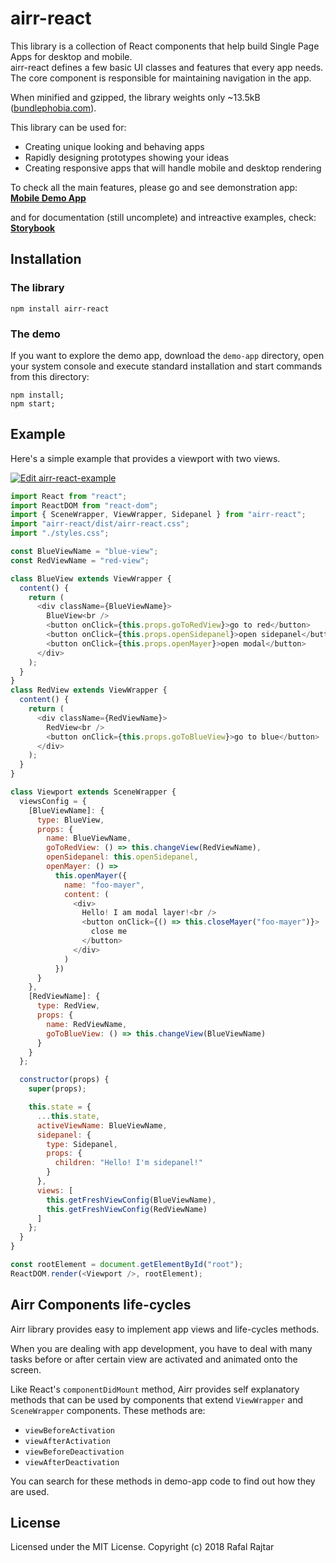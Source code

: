 # airr-react

This library is a collection of React components that help build Single Page Apps for desktop and mobile.  
airr-react defines a few basic UI classes and features that every app needs. The core component is responsible for maintaining navigation in the app.

When minified and gzipped, the library weights only ~13.5kB ([bundlephobia.com](https://bundlephobia.com/result?p=airr-react@2.0.20)).  

This library can be used for:

*   Creating unique looking and behaving apps
*   Rapidly designing prototypes showing your ideas
*   Creating responsive apps that will handle mobile and desktop rendering

To check all the main features, please go and see demonstration app:
**[Mobile Demo App](http://react.airr.pl)**

and for documentation (still uncomplete) and intreactive examples, check:
**[Storybook](http://react.airr.pl/storybook)**


## Installation

### The library 

```
npm install airr-react
```

### The demo

If you want to explore the demo app, download the `demo-app` directory, open your system console and execute standard installation and start commands from this directory:

```
npm install;
npm start;
```

## Example

Here's a simple example that provides a viewport with two views. 

[![Edit airr-react-example](https://codesandbox.io/static/img/play-codesandbox.svg)](https://codesandbox.io/s/pz83nwo50) 

```javascript
import React from "react";
import ReactDOM from "react-dom";
import { SceneWrapper, ViewWrapper, Sidepanel } from "airr-react";
import "airr-react/dist/airr-react.css";
import "./styles.css";

const BlueViewName = "blue-view";
const RedViewName = "red-view";

class BlueView extends ViewWrapper {
  content() {
    return (
      <div className={BlueViewName}>
        BlueView<br />
        <button onClick={this.props.goToRedView}>go to red</button>
        <button onClick={this.props.openSidepanel}>open sidepanel</button>
        <button onClick={this.props.openMayer}>open modal</button>
      </div>
    );
  }
}
class RedView extends ViewWrapper {
  content() {
    return (
      <div className={RedViewName}>
        RedView<br />
        <button onClick={this.props.goToBlueView}>go to blue</button>
      </div>
    );
  }
}

class Viewport extends SceneWrapper {
  viewsConfig = {
    [BlueViewName]: {
      type: BlueView,
      props: {
        name: BlueViewName,
        goToRedView: () => this.changeView(RedViewName),
        openSidepanel: this.openSidepanel,
        openMayer: () =>
          this.openMayer({
            name: "foo-mayer",
            content: (
              <div>
                Hello! I am modal layer!<br />
                <button onClick={() => this.closeMayer("foo-mayer")}>
                  close me
                </button>
              </div>
            )
          })
      }
    },
    [RedViewName]: {
      type: RedView,
      props: {
        name: RedViewName,
        goToBlueView: () => this.changeView(BlueViewName)
      }
    }
  };

  constructor(props) {
    super(props);

    this.state = {
      ...this.state,
      activeViewName: BlueViewName,
      sidepanel: {
        type: Sidepanel,
        props: {          
          children: "Hello! I'm sidepanel!"
        }
      },
      views: [
        this.getFreshViewConfig(BlueViewName),
        this.getFreshViewConfig(RedViewName)
      ]
    };
  }
}

const rootElement = document.getElementById("root");
ReactDOM.render(<Viewport />, rootElement);
```

## Airr Components life-cycles

Airr library provides easy to implement app views and life-cycles methods.

When you are dealing with app development, you have to deal with many tasks before or after certain view are activated and animated onto the screen.

Like React's `componentDidMount` method, Airr provides self explanatory methods that can be used by components that extend `ViewWrapper` and `SceneWrapper` components. These methods are:

*   `viewBeforeActivation`
*   `viewAfterActivation`
*   `viewBeforeDeactivation`
*   `viewAfterDeactivation`

You can search for these methods in demo-app code to find out how they are used.

## License

Licensed under the MIT License.
Copyright (c) 2018 Rafal Rajtar
